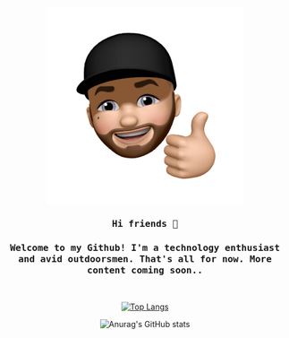 <p align="center"><img width="350" src="./assets/avatar.png"></p>

<h3 align="center"><samp> Hi friends 👋</samp></h3>

<h3 align="center"><samp>Welcome to my Github! I'm a technology enthusiast and avid outdoorsmen. That's all for now. More content coming soon..</samp></h3>
<br>

<div align="center">

[![Top Langs](https://github-readme-stats.vercel.app/api/top-langs/?username=ross-allen&layout=compact&langs_count=10&custom_title=Language%20Breakdown%20🧠&theme=dark&bg_color=30,000000,0f9b0f&border_radius=25&text_color=fff&card_width=445)](https://github.com/ross-allen)

![Anurag's GitHub stats](https://github-readme-stats.vercel.app/api?username=ross-allen&hide=contribs,stars&count_private=true&include_all_commits=true&show_icons=true&theme=dark&custom_title=Check%20it%20out%20⚡&bg_color=30,000000,155799&border_radius=25&text_color=fff)

</div>

